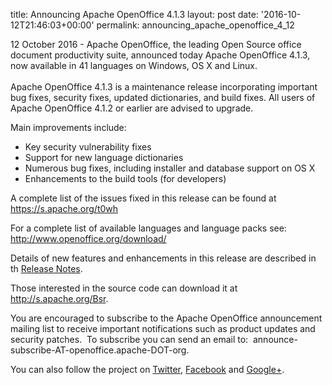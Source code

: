 
title: Announcing Apache OpenOffice 4.1.3
layout: post
date: '2016-10-12T21:46:03+00:00'
permalink: announcing_apache_openoffice_4_12

12 October 2016 - Apache OpenOffice, the leading Open Source office 
document productivity suite, announced today Apache OpenOffice 4.1.3, 
now available in 41 languages on Windows, OS X and Linux.
<br /> <br />Apache OpenOffice 4.1.3 is a maintenance release incorporating important 
bug fixes, security fixes, updated dictionaries, and build fixes. All 
users of Apache OpenOffice 4.1.2 or earlier are advised to upgrade.<br /> 
  <p> 
  Main improvements include:
<br /></p> 
  <ul> 
    <li>Key security vulnerability fixes</li> 
    <li>Support for new language dictionaries&nbsp;</li> 
    <li>Numerous bug fixes, including installer and database support on OS X&nbsp;</li> 
    <li>Enhancements to the build tools (for developers)
</li> 
  </ul> 
  <p>A complete list of the issues fixed in this release can be found at <a href="https://s.apache.org/t0wh">https://s.apache.org/t0wh</a><a rel="nofollow" class="external-link" href="https://s.apache.org/t0wh"></a></p> 
  <p>For a complete list of available languages and language packs see: <a rel="nofollow" href="http://www.openoffice.org/download/" class="external-link">http://www.openoffice.org/download/</a></p> 
  <p>Details of new features and enhancements in this release are described in th <a href="https://s.apache.org/Vnpt">Release Notes</a>.</p> 
  <p>Those interested in the source code can download it at <a href="http://s.apache.org/Bsr">http://s.apache.org/Bsr</a>.</p> 
  <p>You
 are encouraged to subscribe to the Apache OpenOffice announcement 
mailing list to receive important notifications such as product updates 
and security patches.&nbsp; To subscribe you can send an email to:&nbsp; announce-subscribe-AT-openoffice.apache-DOT-org.</p> 
  <p>You can also follow the project on <a rel="nofollow" class="external-link" href="https://twitter.com/apacheoo">Twitter</a>, <a rel="nofollow" class="external-link" href="http://www.facebook.com/ApacheOO">Facebook</a> and <a rel="nofollow" class="external-link" href="https://plus.google.com/u/0/114598373874764163668/posts">Google+</a>.</p>
